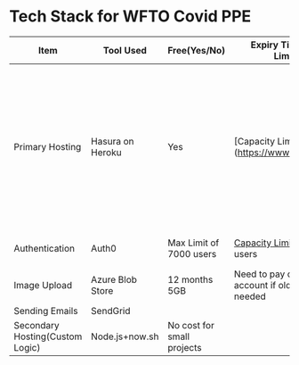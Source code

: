 # Tech Stack for WFTO Covid PPE

|Item | Tool Used | Free(Yes/No) | Expiry Time/Capacity Limitations| What to do on expiry? | Alternatives |
|-----|-----------|--------------|---------------------------------|-----------------------|--------------|
|Primary Hosting | Hasura on Heroku| Yes | [Capacity Limitation](https://www.heroku.com/free| <ul><li>Verify the account to get extra hours</li><li>Create a new account and migrate the data</li></ul>| |
|Authentication| Auth0 | Max Limit of 7000 users | [Capacity Limitation](https://auth0.com/pricing/) upto 700 users| Get the developer upgrade| |
|Image Upload | Azure Blob Store | 12 months 5GB| Need to pay or open a new account if older images not needed| AWS|
|Sending Emails|SendGrid||||
|Secondary Hosting(Custom Logic)| Node.js+now.sh| No cost for small projects|||
